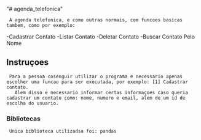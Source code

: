 "# agenda_telefonica"

     A agenda telefonica, e como outras normais, com funcoes basicas tambem, como por exemplo:
   -Cadastrar Contato
   -Listar Contato
   -Deletar Contato
   -Buscar Contato Pelo Nome
  
## Instruçoes
     Para a pessoa cosenguir utilizar o programa e necessario apenas escolher uma funcao para ser executada, por exemplo: [1] Cadastrar contato.
       Alem disso e necessario informar certas informaçoes caso queria cadastrar um contato como: nome, numero e email, alem de um id de escolha do usuario.
       
### Bibliotecas

     Unica biblioteca utilizadsa foi: pandas
     

